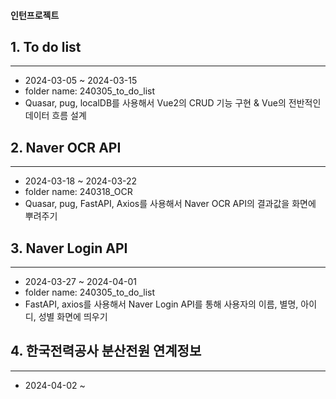 #### 인턴프로젝트


## 1. To do list
---
* 2024-03-05 ~ 2024-03-15
* folder name: 240305_to_do_list
* Quasar, pug, localDB를 사용해서 Vue2의 CRUD 기능 구현 & Vue의 전반적인 데이터 흐름 설계


## 2. Naver OCR API
---
* 2024-03-18 ~ 2024-03-22
* folder name: 240318_OCR
* Quasar, pug, FastAPI, Axios를 사용해서 Naver OCR API의 결과값을 화면에 뿌려주기


## 3. Naver Login API
---
* 2024-03-27 ~ 2024-04-01
* folder name: 240305_to_do_list
* FastAPI, axios를 사용해서 Naver Login API를 통해 사용자의 이름, 별명, 아이디, 성별 화면에 띄우기


## 4. 한국전력공사 분산전원 연계정보
---
* 2024-04-02 ~ 